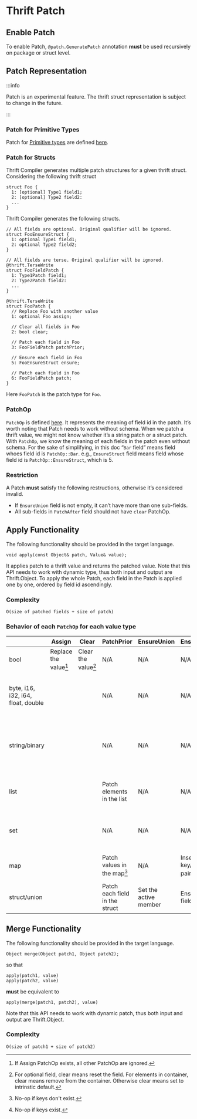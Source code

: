 # Thrift Patch

## Enable Patch

To enable Patch, `@patch.GeneratePatch` annotation **must** be used recursively on package or struct level.

## Patch Representation

:::info

Patch is an experimental feature. The thrift struct representation is subject to change in the future.

:::

### Patch for Primitive Types

Patch for [Primitive types](data.md#primitive-types) are defined [here](https://github.com/facebook/fbthrift/blob/main/thrift/lib/thrift/patch.thrift).

### Patch for Structs

Thrift Compiler generates multiple patch structures for a given thrift struct. Considering the following thrift struct

```
struct Foo {
  1: [optional] Type1 field1;
  2: [optional] Type2 field2:
  ...
}
```

Thrift Compiler generates the following structs.

```
// All fields are optional. Original qualifier will be ignored.
struct FooEnsureStruct {
  1: optional Type1 field1;
  2: optional Type2 field2;
}

// All fields are terse. Original qualifier will be ignored.
@thrift.TerseWrite
struct FooFieldPatch {
  1: Type1Patch field1;
  2: Type2Patch field2:
  ...
}

@thrift.TerseWrite
struct FooPatch {
  // Replace Foo with another value
  1: optional Foo assign;

  // Clear all fields in Foo
  2: bool clear;

  // Patch each field in Foo
  3: FooFieldPatch patchPrior;

  // Ensure each field in Foo
  5: FooEnsureStruct ensure;

  // Patch each field in Foo
  6: FooFieldPatch patch;
}
```

Here `FooPatch` is the patch type for `Foo`.

### PatchOp

`PatchOp` is defined [here](https://github.com/facebook/fbthrift/blob/v2023.01.16.00/thrift/lib/thrift/patch.thrift#L262). It represents the meaning of field id in the patch. It’s worth noting that Patch needs to work without schema. When we patch a thrift value, we might not know whether it’s a string patch or a struct patch. With `PatchOp`, we know the meaning of each fields in the patch even without schema.
For the sake of simplifying, in this doc “`Bar` field” means field whoes field id is `PatchOp::Bar`. e.g., `EnsureStruct` field means field whose field id is `PatchOp::EnsureStruct`, which is 5.

### Restriction

A Patch **must** satisfy the following restructions, otherwise it’s considered invalid.

* If `EnsureUnion` field is not empty, it can’t have more than one sub-fields.
* All sub-fields in `PatchAfter` field should not have `clear` PatchOp.

## Apply Functionality

The following functionality should be provided in the target language.

```
void apply(const Object& patch, Value& value);
```

It applies patch to a thrift value and returns the patched value. Note that this API needs to work with dynamic type, thus both input and output are Thrift.Object. To apply the whole Patch, each field in the Patch is applied one by one, ordered by field id ascendingly.

### Complexity

```
O(size of patched fields + size of patch)
```

### Behavior of each `PatchOp` for each value type

|                                    | Assign                | Clear               | PatchPrior                     | EnsureUnion           | EnsureStruct              | PatchAfter         | Remove                              | Add                                           | Put                              |
| ---                                | ---                   | ---                 | ---                            | ---                   | ---                       | ---                | ---                                 | ---                                           | ---                              |
| bool                               | Replace the value[^1] | Clear the value[^2] | N/A                            | N/A                   | N/A                       | N/A                | N/A                                 | N/A                                           | Invert the bool                  |
| byte, i16, i32, i64, float, double |                       |                     | N/A                            | N/A                   | N/A                       | N/A                | N/A                                 | Increase the value by the number in patch     | N/A                              |
| string/binary                      |                       |                     | N/A                            | N/A                   | N/A                       | N/A                | N/A                                 | Prepend the string in the patch to the string | Append the string                |
| list                               |                       |                     | Patch elements in the list     | N/A                   | N/A                       | N/A                | Remove elements that exist in patch | Prepend elements in the patch to the list     | Append elements                  |
| set                                |                       |                     | N/A                            | N/A                   | N/A                       | N/A                | Remove elements that exist in patch | Insert elements in the patch to the set       | Same as Add                      |
| map                                |                       |                     | Patch values in the map[^3]    | N/A                   | Insert key/value pair[^4] | Same as PatchPrior | Remove keys that exist in patch     | N/A                                           | Insert or assign key/value pairs |
| struct/union                       |                       |                     | Patch each field in the struct | Set the active member | Ensure each fields.       | Same as PatchPrior | N/A                                 | N/A                                           | N/A                              |


[^1]: If Assign PatchOp exists, all other PatchOp are ignored.
[^2]: For optional field, clear means reset the field. For elements in container, clear means remove from the container. Otherwise clear means set to intrinstic default.
[^3]: No-op if keys don't exist.
[^4]: No-op if keys exist.

## Merge Functionality

The following functionality should be provided in the target language.

```
Object merge(Object patch1, Object patch2);
```

so that

```
apply(patch1, value)
apply(patch2, value)
```

**must** be equivalent to

```
apply(merge(patch1, patch2), value)
```

Note that this API needs to work with dynamic patch, thus both input and output are Thrift.Object.

### Complexity

```
O(size of patch1 + size of patch2)
```
